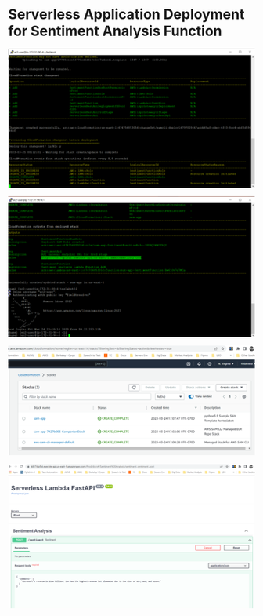 # Serverless Application Deployment for Sentiment Analysis Function

![Deployment in-progress](images/samdeployment-1.png)

![Deployment complete](images/samdeploymentcomplete.png)

![sam-app on cloudformation](images/samcloudformation.png)

![Sam-app FastAPI](images/samfastapi.png)

